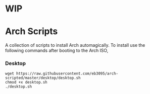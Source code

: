 # WIP

# Arch Scripts
A collection of scripts to install Arch automagically. To install use the following commands after booting to the Arch ISO,

### Desktop
```
wget https://raw.githubusercontent.com/eb3095/arch-scripted/master/desktop/desktop.sh
chmod +x desktop.sh
./desktop.sh
```
